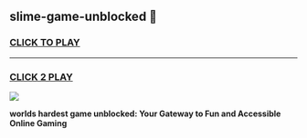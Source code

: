 
## slime-game-unblocked 👋
<h3>
<a href="https://premium.freeplayer.one?title=slime-game-unblocked&ref=14F">CLICK TO PLAY</a></h3>
<hr>

<h3>
<a href="https://premium.freeplayer.one?title=slime-game-unblocked&ref=14F">CLICK 2 PLAY</a>
  
</h3>

<a href="https://premium.freeplayer.one?title=slime-game-unblocked&ref=12F/"><img src="https://clearcache.store/games.png"></a>


**worlds hardest game unblocked: Your Gateway to Fun and Accessible Online Gaming**
